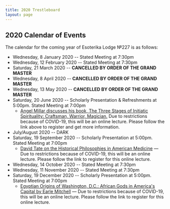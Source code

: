 ```yaml
---
title: 2020 Trestleboard
layout: page
---
```


## 2020 Calendar of Events

The calendar for the coming year of Esoterika Lodge №227 is as follows:

 -  Wednesday, 8 January 2020 -- Stated Meeting at 7:30pm
 -  Wednesday, 12 February 2020 -- Stated Meeting at 7:30pm
 -  Saturday, 21 March 2020 -- **CANCELLED BY ORDER OF THE GRAND MASTER**
 -  Wednesday, 8 April 2020 -- **CANCELLED BY ORDER OF THE GRAND MASTER**
 -  Wednesday, 13 May 2020 -- **CANCELLED BY ORDER OF THE GRAND MASTER**
 -  Saturday, 20 June 2020 -- Scholarly Presentation & Refreshments at 5:00pm. Stated Meeting at 7:00pm
    * [Angel Millar discusses his book, The Three Stages of Initiatic Spirituality: Craftsman, Warrior, Magician.](angelmillar/) Due to restrictions because of COVID-19, this will be an online lecture. Please follow the link above to register and get more information.
 -  July/August 2020 -- DARK
 -  Saturday, 19 September 2020 -- Scholarly Presentation at 5:00pm. Stated Meeting at 7:00pm
    * [David Tate on the Historical Philosophies in American Medicine](2020-davidtate/)
      &mdash; Due to restrictions because of COVID-19, this will be an
      online lecture. Please follow the link to register for this online lecture.
 -  Wednesday, 14 October 2020 -- Stated Meeting at 7:30pm
 -  Wednesday, 11 November 2020 -- Stated Meeting at 7:30pm
 -  Saturday, 19 December 2020 -- Scholarly Presentation at 5:00pm. Stated Meeting at 7:00pm
    * [Egyptian Origins of Washington, D.C.: African Gods in America's Capital by Earle Mitchell](2020-earlemitchell/)
      &mdash; Due to restrictions because of COVID-19, this will be an
      online lecture. Please follow the link to register for this online lecture.
